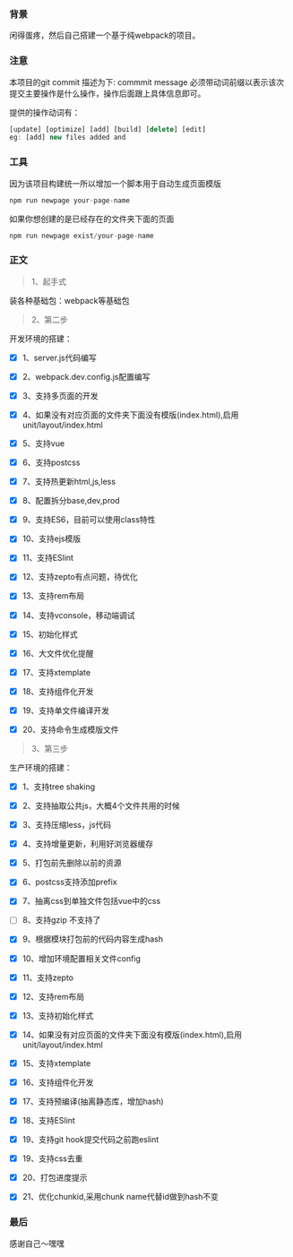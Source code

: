 ### 背景

闲得蛋疼，然后自己搭建一个基于纯webpack的项目。

### 注意

本项目的git commit 描述为下:
commmit message 必须带动词前缀以表示该次提交主要操作是什么操作，操作后面跟上具体信息即可。

提供的操作动词有：
```js
[update] [optimize] [add] [build] [delete] [edit]
eg: [add] new files added and 
```
### 工具

因为该项目构建统一所以增加一个脚本用于自动生成页面模版

```js
npm run newpage your-page-name
```
如果你想创建的是已经存在的文件夹下面的页面

```js
npm run newpage exist/your-page-name
```

### 正文

>1、起手式

装各种基础包：webpack等基础包

>2、第二步

开发环境的搭建：
			
-	[x] 1、server.js代码编写
-	[x] 2、webpack.dev.config.js配置编写
-	[x] 3、支持多页面的开发
-	[x] 4、如果没有对应页面的文件夹下面没有模版(index.html),启用unit/layout/index.html
-	[x] 5、支持vue
-	[x] 6、支持postcss
-	[x] 7、支持热更新html,js,less
-	[x] 8、配置拆分base,dev,prod
-	[x] 9、支持ES6，目前可以使用class特性
-	[x] 10、支持ejs模版
-	[x] 11、支持ESlint
-	[x] 12、支持zepto有点问题，待优化
-	[x] 13、支持rem布局
-	[x] 14、支持vconsole，移动端调试
-	[x] 15、初始化样式
-	[x] 16、大文件优化提醒
-	[x] 17、支持xtemplate
-	[x] 18、支持组件化开发
-	[x] 19、支持单文件编译开发
-	[x] 20、支持命令生成模版文件

 
>3、第三步

生产环境的搭建：

-	[x] 1、支持tree shaking
-	[x] 2、支持抽取公共js，大概4个文件共用的时候
-	[x] 3、支持压缩less，js代码
-	[x] 4、支持增量更新，利用好浏览器缓存
-	[x] 5、打包前先删除以前的资源
-	[x] 6、postcss支持添加prefix
-	[x] 7、抽离css到单独文件包括vue中的css
-	[ ] 8、支持gzip  不支持了
-	[x] 9、根据模块打包前的代码内容生成hash
-	[x] 10、增加环境配置相关文件config
-	[x] 11、支持zepto
-	[x] 12、支持rem布局
-	[x] 13、支持初始化样式
-	[x] 14、如果没有对应页面的文件夹下面没有模版(index.html),启用unit/layout/index.html
-	[x] 15、支持xtemplate
-	[x] 16、支持组件化开发
-	[x] 17、支持预编译(抽离静态库，增加hash)
-	[x] 18、支持ESlint
-	[x] 19、支持git hook提交代码之前跑eslint
-   [x] 19、支持css去重
-	[x] 20、打包进度提示
-   [x] 21、优化chunkid,采用chunk name代替id做到hash不变


### 最后

感谢自己～嘿嘿
